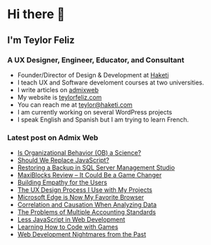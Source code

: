 # Hi there 👋
## I'm Teylor Feliz
### A UX Designer, Engineer, Educator, and Consultant

- Founder/Director of Design & Development at [Haketi](https://haketi.com)
- I teach UX and Software develoment courses at two universities.
- I write articles on [admixweb](https://admixweb.com)
- My website is [teylorfeliz.com](https://teylorfeliz.com)
- You can reach me at [teylor@haketi.com](mailto:teylor@haketi.com)
- I am currently working on several WordPress projects
- I speak English and Spanish but I am trying to learn French.

### Latest post on Admix Web
- [Is Organizational Behavior (OB) a Science?](https://www.admixweb.com/is-organizational-behavior-ob-a-science/)
- [Should We Replace JavaScript?](https://www.admixweb.com/should-we-replace-javascript/)
- [Restoring a Backup in SQL Server Management Studio](https://www.admixweb.com/restoring-a-backup-in-sql-server-management-studio/)
- [MaxiBlocks Review – It Could Be a Game Changer](https://www.admixweb.com/maxiblocks-review-it-could-be-a-game-changer/)
- [Building Empathy for the Users](https://www.admixweb.com/building-empathy-for-the-users/)
- [The UX Design Process I Use with My Projects](https://www.admixweb.com/my-ux-design-process/)
- [Microsoft Edge is Now My Favorite Browser](https://www.admixweb.com/microsoft-edge-is-now-my-favorite-browser/)
- [Correlation and Causation When Analyzing Data](https://www.admixweb.com/correlation-and-causation-when-analyzing-data/)
- [The Problems of Multiple Accounting Standards](https://www.admixweb.com/the-problems-of-multiple-accounting-standards/)
- [Less JavaScript in Web Development](https://www.admixweb.com/less-javascript-in-web-development/)
- [Learning How to Code with Games](https://www.admixweb.com/learning-how-to-code-with-games/)
- [Web Development Nightmares from the Past](https://www.admixweb.com/web-development-nightmares-from-the-past/)
<!--
**teylorfeliz/teylorfeliz** is a ✨ _special_ ✨ repository because its `README.md` (this file) appears on your GitHub profile.

Here are some ideas to get you started:

- 🔭 I’m currently working on ...
- 🌱 I’m currently learning ...
- 👯 I’m looking to collaborate on ...
- 🤔 I’m looking for help with ...
- 💬 Ask me about ...
- 📫 How to reach me: ...
- 😄 Pronouns: ...
- ⚡ Fun fact: ...
-->

